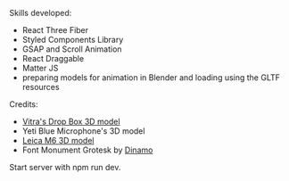 Skills developed: 
- React Three Fiber
- Styled Components Library
- GSAP and Scroll Animation
- React Draggable
- Matter JS
- preparing models for animation in Blender and loading using the GLTF resources

Credits: 
- [Vitra's Drop Box 3D model]([url](https://sketchfab.com/3d-models/vitra-toolbox-0010ec2e99114c4cbb81475701501a03)) 
- Yeti Blue Microphone's 3D model
- [Leica M6 3D model]([url](https://sketchfab.com/3d-models/leica-m6-8bba2917f2634e91ab04b92ff20baa4b)https://sketchfab.com/3d-models/leica-m6-8bba2917f2634e91ab04b92ff20baa4b)
- Font Monument Grotesk by [Dinamo]([[url](https://abcdinamo.com)](https://abcdinamo.com)https://abcdinamo.com)

Start server with npm run dev.
